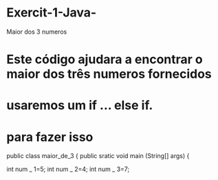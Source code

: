 # Exercit-1-Java-
Maior dos 3 numeros

# Este código ajudara a encontrar o maior dos três numeros fornecidos
# usaremos um if ... else if.
# para fazer isso

public class maior_de_3 {
public sratic void main (String[] args) {

int num _ 1=5;
int num _ 2=4;
int num _ 3=7;
